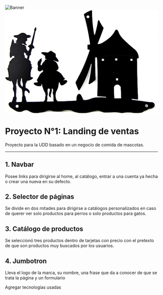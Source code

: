![Banner](https://raw.githubusercontent.com/UDDBootcamp/BOOT-M1-SEM4-PROY1/main/imagenes/banner.png?token=GHSAT0AAAAAACEZXSMBYAECPKWPN5DDJRPUZFSTOOA)
![Banner](./assets/images/710aWPZGQ5L._AC_SX522_.jpg)

# Proyecto N°1: Landing de ventas

Proyecto para la UDD basado en un negocio de comida de mascotas.

****

## 1. Navbar

Posee links para dirigirse al home, al catálogo, entrar a una cuenta ya hecha o crear una nueva en su defecto.

## 2. Selector de páginas

Se divide en dos mitades para dirigirse a catálogos personalizados en caso de querer ver solo productos para perros o solo productos para gatos.

## 3. Catálogo de productos

Se seleccionó tres productos dentro de tarjetas con precio con el pretexto de que son productos muy buscados por los usuarios.

## 4. Jumbotron

Lleva el logo de la marca, su nombre, una frase que da a conocer de que se trata la página y un formulario


Agregar tecnologías usadas